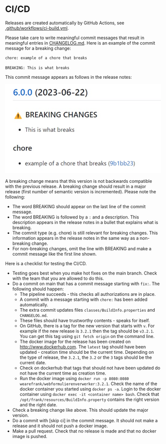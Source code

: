 # CI/CD

Releases are created automatically by GitHub Actions, see [.github/workflows/ci-build.yml](.github/workflows/ci-build.yml).

Please take care to write meaningful commit messages that result in meaningful entries in [CHANGELOG.md](CHANGELOG.md). Here is an example of the commit message for a breaking change:

    chore: example of a chore that breaks

    BREAKING: This is what breaks

This commit message appears as follows in the release notes:

![changeLogScreenshot.jpg](./changeLogScreenshot.jpg)

A breaking change means that this version is not backwards compatible with the previous release. A breaking change should result in a major release (first number of semantic version is incremented). Please note the following:

* The word BREAKING should appear on the last line of the commit message.
* The word BREAKING is followed by a `:` and a description. This description appears in the release notes in a bullet that explains what is breaking.
* The commit type (e.g. chore) is still relevant for breaking changes. This information appears in the release notes in the same way as a non-breaking change.
* For non-breaking changes, omit the line with BREAKING and make a commit message like the first line shown.


Here is a checklist for testing the CI/CD.

* Testing goes best when you make hot fixes on the main branch. Check with the team that you are allowed to do this.
* Do a commit on main that has a commit message starting with `fix:`. The following should happen:
  * The pipeline succeeds - this checks all authorizations are in place.
  * A commit with a message starting with `chore:` has been added automatically.
  * The extra commit updates files `classes/BuildInfo.properties` and `CHANGELOG.md`.
  * These files should have trustworthy contents - speaks for itself.
  * On GitHub, there is a tag for the new version that starts with `v`. For example if the new release is `3.2.1` then the tag should be `v3.2.1`. You can get this tag using `git fetch origin` on the command line.
  * The docker image for the release has been created on http://www.dockerhub.com. The `latest` tag should have been updated - creation time should be the current time. Depending on the type of release, the `3.2.1`, the `3.2` or the `3` tags should be the current date.
  * Check on dockerhub that tags that should not have been updated do not have the current time as creation time.
  * Run the docker image using `docker run -p 8080:8080 wearefrank/webformulierenverwerker:3.2.1`. Check the name of the docker container you started using `docker ps -a`. Login to the docker container using `docker exec -it <container name> bash`. Check that `/opt/frank/resources/BuildInfo.property` contains the right version and the right date.
* Check a breaking change like above. This should update the major version.
* Do a commit with \[skip ci\] in the commit message. It should not make a release and it should not push a docker image.
* Make a pull request. Check that no release is made and that no docker image is pushed.